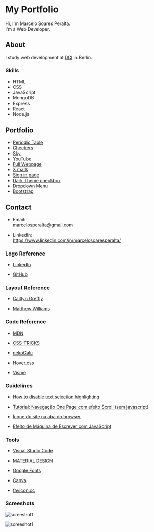 # My Portfolio

Hi, I'm Marcelo Soares Peralta.  
I'm a Web Developer.  

## **About**

I study web development at [DCI](https://digitalcareerinstitute.org/) in Berlin.

### Skills

- HTML  
- CSS  
- JavaScript  
- MongoDB  
- Express  
- React  
- Node.js  

## **Portfolio**

- [Periodic Table](https://github.com/marcelosperalta/dci/tree/master/200303)
- [Checkers](https://github.com/marcelosperalta/dci/tree/master/200306)
- [Sky](https://github.com/marcelosperalta/dci/tree/master/200307)
- [YouTube](https://github.com/marcelosperalta/dci/tree/master/200315)
- [Full Webpage](https://github.com/marcelosperalta/dci/tree/master/200320)
- [X mark](https://github.com/marcelosperalta/dci/tree/master/200321)
- [Sign in page](https://github.com/marcelosperalta/dci/tree/master/200322)
- [Dark Theme checkbox](https://github.com/marcelosperalta/dci/tree/master/200327)
- [Dropdown Menu](https://github.com/marcelosperalta/dci/tree/master/200328)
- [Bootstrap](https://github.com/marcelosperalta/dci/tree/master/200402)

## **Contact**

- Email:  
marcelosperalta@gmail.com

- LinkedIn:  
https://www.linkedin.com/in/marcelosoaresperalta/

### **Logo Reference**

- [LinkedIn](https://brand.linkedin.com/downloads)

- [GitHub](https://github.com/logos)

### **Layout Reference**

- [Caitlyn Greffly](https://caitlyngreffly.com/)

- [Matthew Williams](http://findmatthew.com)

### **Code Reference**

- [MDN](https://developer.mozilla.org/en-US/)

- [CSS-TRICKS](https://css-tricks.com/quick-css-trick-how-to-center-an-object-exactly-in-the-center/)

- [nekoCalc](https://nekocalc.com/px-to-rem-converter)

- [Hover.css](http://ianlunn.github.io/Hover/)

- [Visme](https://visme.co/blog/website-color-schemes/)

### **Guidelines**

- [How to disable text selection highlighting](https://stackoverflow.com/questions/826782/how-to-disable-text-selection-highlighting)  

- [Tutorial: Navegação One Page com efeito Scroll (sem javascript)](https://www.youtube.com/watch?v=QiI6PbD6Ei4)  

- [Ícone do site na aba do browser](http://henriquecorrea.com/news/Icone_do_site_na_aba_do_browser)  

- [Efeito de Máquina de Escrever com JavaScript](https://www.youtube.com/watch?v=zx2axQoY_YM)  

### **Tools**

- [Visual Studio Code](https://code.visualstudio.com/)

- [MATERIAL DESIGN](https://material.io/)

- [Google Fonts](https://fonts.google.com/)

- [Canva](https://www.canva.com/)

- [favicon.cc](https://www.favicon.cc/)

### **Screeshots**

![screeshot1](./img/screen1.png)  

![screeshot1](./img/screen2.png)  